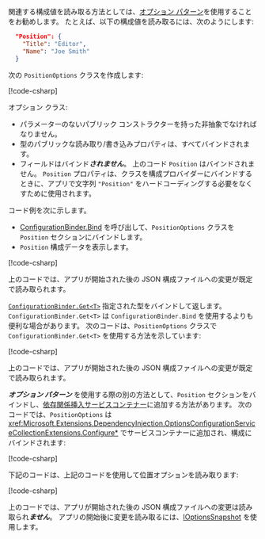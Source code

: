 関連する構成値を読み取る方法としては、[オプション パターン](xref:fundamentals/configuration/options)を使用することをお勧めします。 たとえば、以下の構成値を読み取るには、次のようにします:

```json
  "Position": {
    "Title": "Editor",
    "Name": "Joe Smith"
  }
```

次の `PositionOptions` クラスを作成します:

[!code-csharp[](~/fundamentals/configuration/index/samples/3.x/ConfigSample/Options/PositionOptions.cs?name=snippet)]

オプション クラス:

* パラメーターのないパブリック コンストラクターを持った非抽象でなければなりません。
* 型のパブリックな読み取り/書き込みプロパティは、すべてバインドされます。
* フィールドはバインド***されません***。 上のコード `Position` はバインドされません。 `Position` プロパティは、クラスを構成プロバイダーにバインドするときに、アプリで文字列 `"Position"` をハードコーディングする必要をなくすために使用されます。

コード例を次に示します。

* [ConfigurationBinder.Bind](xref:Microsoft.Extensions.Configuration.ConfigurationBinder.Bind*) を呼び出して、`PositionOptions` クラスを `Position` セクションにバインドします。
* `Position` 構成データを表示します。

[!code-csharp[](~/fundamentals/configuration/index/samples/3.x/ConfigSample/Pages/Test22.cshtml.cs?name=snippet)]

上のコードでは、アプリが開始された後の JSON 構成ファイルへの変更が既定で読み取られます。

[`ConfigurationBinder.Get<T>`](xref:Microsoft.Extensions.Configuration.ConfigurationBinder.Get*) 指定された型をバインドして返します。 `ConfigurationBinder.Get<T>` は `ConfigurationBinder.Bind` を使用するよりも便利な場合があります。 次のコードは、`PositionOptions` クラスで `ConfigurationBinder.Get<T>` を使用する方法を示しています:

[!code-csharp[](~/fundamentals/configuration/index/samples/3.x/ConfigSample/Pages/Test21.cshtml.cs?name=snippet)]

上のコードでは、アプリが開始された後の JSON 構成ファイルへの変更が既定で読み取られます。

***オプション パターン*** を使用する際の別の方法として、`Position` セクションをバインドし、[依存関係挿入サービスコンテナー](xref:fundamentals/dependency-injection)に追加する方法があります。 次のコードでは、`PositionOptions` は <xref:Microsoft.Extensions.DependencyInjection.OptionsConfigurationServiceCollectionExtensions.Configure*> でサービスコンテナーに追加され、構成にバインドされます:

[!code-csharp[](~/fundamentals/configuration/index/samples/3.x/ConfigSample/Startup.cs?name=snippet)]

下記のコードは、上記のコードを使用して位置オプションを読み取ります:

[!code-csharp[](~/fundamentals/configuration/index/samples/3.x/ConfigSample/Pages/Test2.cshtml.cs?name=snippet)]

上のコードでは、アプリが開始された後の JSON 構成ファイルへの変更は読み取られ***ません***。 アプリの開始後に変更を読み取るには、[IOptionsSnapshot](xref:fundamentals/configuration/options#ios) を使用します。

